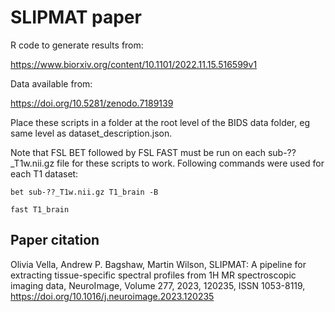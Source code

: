 # SLIPMAT paper

R code to generate results from:

https://www.biorxiv.org/content/10.1101/2022.11.15.516599v1

Data available from:

https://doi.org/10.5281/zenodo.7189139

Place these scripts in a folder at the root level of the BIDS data folder, eg same level as dataset_description.json.

Note that FSL BET followed by FSL FAST must be run on each sub-??_T1w.nii.gz file for these scripts to work. Following commands were used for each T1 dataset:

`bet sub-??_T1w.nii.gz T1_brain -B`

`fast T1_brain`

## Paper citation

Olivia Vella, Andrew P. Bagshaw, Martin Wilson,
SLIPMAT: A pipeline for extracting tissue-specific spectral profiles from 1H MR spectroscopic imaging data,
NeuroImage,
Volume 277,
2023,
120235,
ISSN 1053-8119,
https://doi.org/10.1016/j.neuroimage.2023.120235
